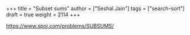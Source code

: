 +++
title = "Subset sums"
author = ["Seshal Jain"]
tags = ["search-sort"]
draft = true
weight = 2114
+++

<https://www.spoj.com/problems/SUBSUMS/>
